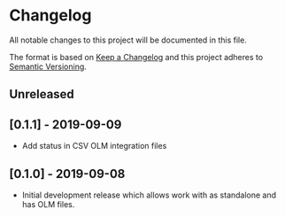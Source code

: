 # Changelog
All notable changes to this project will be documented in this file.

The format is based on [Keep a Changelog](http://keepachangelog.com/en/1.0.0/)
and this project adheres to [Semantic Versioning](http://semver.org/spec/v2.0.0.html).

## Unreleased

## [0.1.1] - 2019-09-09
- Add status in CSV OLM integration files 

## [0.1.0] - 2019-09-08
- Initial development release which allows work with as standalone and has OLM files. 